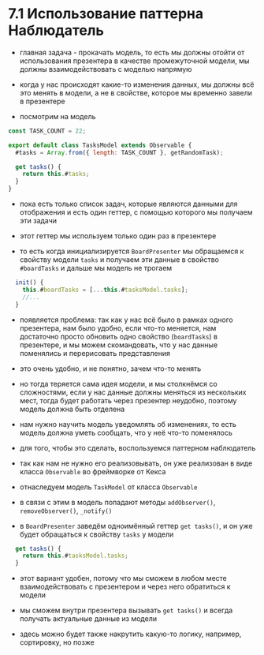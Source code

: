# 7.1 Использование паттерна Наблюдатель

- главная задача - прокачать модель, то есть мы должны отойти от использования презентера в качестве промежуточной модели, мы должны взаимодействовать с моделью напрямую

- когда у нас происходят какие-то изменения данных, мы должны всё это менять в модели, а не в свойстве, которое мы временно завели в презентере

- посмотрим на модель

```js
const TASK_COUNT = 22;

export default class TasksModel extends Observable {
  #tasks = Array.from({ length: TASK_COUNT }, getRandomTask);

  get tasks() {
    return this.#tasks;
  }
}
```

- пока есть только список задач, которые являются данными для отображения и есть один геттер, с помощью которого мы получаем эти задачи

- этот геттер мы используем только один раз в презентере

- то есть когда инициализируется `BoardPresenter` мы обращаемся к свойству модели `tasks` и получаем эти данные в свойство `#boardTasks` и дальше мы модель не трогаем

```js
  init() {
    this.#boardTasks = [...this.#tasksModel.tasks];
    //...
  }
```

- появляется проблема: так как у нас всё было в рамках одного презентера, нам было удобно, если что-то меняется, нам достаточно просто обновить одно свойство (`boardTasks`) в презентере, и мы можем скомандовать, что у нас данные поменялись и перерисовать представления

- это очень удобно, и не понятно, зачем что-то менять

- но тогда теряется сама идея модели, и мы столкнёмся со сложностями, если у нас данные должны меняться из нескольких мест, тогда будет работать через презентер неудобно, поэтому модель должна быть отделена

- нам нужно научить модель уведомлять об изменениях, то есть модель должна уметь сообщать, что у неё что-то поменялось

- для того, чтобы это сделать, воспользуемся паттерном наблюдатель

- так как нам не нужно его реализовывать, он уже реализован в виде класса `Observable` во фреймворке от Кекса

- отнаследуем модель `TaskModel` от класса `Observable`

- в связи с этим в модель попадают методы `addObserver()`, `removeObserver()`, `_notify()`

- в `BoardPresenter` заведём одноимённый геттер `get tasks()`, и он уже будет обращаться к свойству `tasks` у модели

```js
  get tasks() {
    return this.#tasksModel.tasks;
  }
```
- этот вариант удобен, потому что мы сможем в любом месте взаимодействовать с презентером и через него обратиться к модели

- мы сможем внутри презентера вызывать `get tasks()` и всегда получать актуальные данные из модели

- здесь можно будет также накрутить какую-то логику, например, сортировку, но позже

